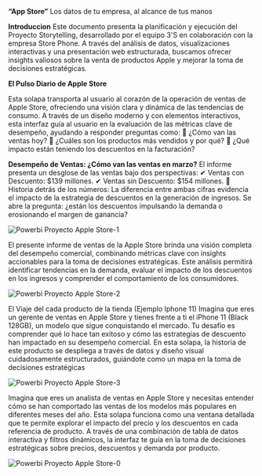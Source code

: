 **“App Store”**
Los datos de tu empresa, al alcance de tus manos

**Introduccion**
Este documento presenta la planificación y ejecución del Proyecto Storytelling, desarrollado por el equipo 3'S en colaboración con la empresa Store Phone. A través del análisis de datos, visualizaciones interactivas y una presentación web estructurada, buscamos ofrecer insights valiosos sobre la venta de productos Apple y mejorar la toma de decisiones estratégicas.

**El Pulso Diario de Apple Store**

Esta solapa transporta al usuario al corazón de la operación de ventas de Apple Store, ofreciendo una visión clara y dinámica de las tendencias de consumo.
A través de un diseño moderno y con elementos interactivos, esta interfaz guía al usuario en la evaluación de las métricas clave de desempeño, ayudando a responder preguntas como:
🔹 ¿Cómo van las ventas hoy?
🔹 ¿Cuáles son los productos más vendidos y por qué?
🔹 ¿Qué impacto están teniendo los descuentos en la facturación?

**Desempeño de Ventas: ¿Cómo van las ventas en marzo?**
El informe presenta un desglose de las ventas bajo dos perspectivas:
 ✔ Ventas con Descuento: $139 millones.
 ✔ Ventas sin Descuento: $154 millones.
🔹 Historia detrás de los números: La diferencia entre ambas cifras evidencia el impacto de la estrategia de descuentos en la generación de ingresos. Se abre la pregunta: ¿están los descuentos impulsando la demanda o erosionando el margen de ganancia?


![Powerbi Proyecto Apple Store-1](https://github.com/user-attachments/assets/b6a0815a-b0ab-4724-aff6-8845082c7d8a)

El presente informe de ventas de la Apple Store brinda una visión completa del desempeño comercial, combinando métricas clave con insights accionables para la toma de decisiones estratégicas. Este análisis permitirá identificar tendencias en la demanda, evaluar el impacto de los descuentos en los ingresos y comprender el comportamiento de los consumidores.

![Powerbi Proyecto Apple Store-2](https://github.com/user-attachments/assets/55cf2103-d3fc-4af3-9ef6-010ca34afd76)

El Viaje del cada producto de la tienda (Ejemplo Iphone 11)
Imagina que eres un gerente de ventas en Apple Store y tienes frente a ti el iPhone 11 (Black 128GB), un modelo que sigue conquistando el mercado. Tu desafío es comprender qué lo hace tan exitoso y cómo las estrategias de descuento han impactado en su desempeño comercial.
En esta solapa, la historia de este producto se despliega a través de datos y diseño visual cuidadosamente estructurados, guiándote como un mapa en la toma de decisiones estratégicas

![Powerbi Proyecto Apple Store-3](https://github.com/user-attachments/assets/f7fecb08-085a-4472-bef0-d622cc06f76a)

Imagina que eres un analista de ventas en Apple Store y necesitas entender cómo se han comportado las ventas de los modelos más populares en diferentes meses del año. Esta solapa funciona como una ventana detallada que te permite explorar el impacto del precio y los descuentos en cada referencia de producto.
A través de una combinación de tabla de datos interactiva y filtros dinámicos, la interfaz te guía en la toma de decisiones estratégicas sobre precios, descuentos y demanda por producto.


![Powerbi Proyecto Apple Store-0](https://github.com/user-attachments/assets/7c6e9215-5c74-49e1-a434-2e7ec8eb27be)



